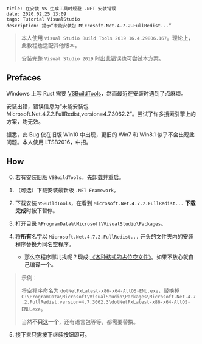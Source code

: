 ```
title: 在安装 VS 生成工具时规避 .NET 安装错误
date: 2020.02.25 13:09
tags: Tutorial VisualStudio
description: 提示“未能安装包 Microsoft.Net.4.7.2.FullRedist...”
```

> 本人使用 `Visual Studio Build Tools 2019 16.4.29806.167`。理论上，此教程也适配其他版本。
>
> 安装完整 `Visual Studio 2019` 时出此错误也可尝试本方案。

## Prefaces

Windows 上写 Rust 需要 [VSBuildTools](https://visualstudio.microsoft.com/downloads/#build-tools-for-visual-studio-2019)，然而最近在安装时遇到了点麻烦。

安装出错，错误信息为“未能安装包 Microsoft.Net.4.7.2.FullRedist,version=4.7.3062.2”。尝试了许多搜索引擎上的方案，均无效。

据悉，此 Bug 仅在旧版 Win10 中出现，更旧的 Win7 和 Win8.1 似乎不会出现此问题。本人使用 LTSB2016，中招。

## How

0. 若有安装旧版 `VSBuildTools`，先卸载并重启。

1. （可选）下载安装最新版 `.NET Framework`。

2. 下载安装 `VSBuildTools`，在看到 `Microsoft.Net.4.7.2.FullRedist...` **下载完成**时按下暂停。

3. 打开目录 `%ProgramData%\Microsoft\VisualStudio\Packages`。

4. 将**所有**名字以 `Microsoft.Net.4.7.2.FullRedist...` 开头的文件夹内的安装程序替换为同名空程序。
   - 那么空程序哪儿找呢？现成:[《各种格式的占位空文件》](/./post/202001252150)。如果不放心就自己编译一个。

> 示例：
>
> 将空程序命名为 `dotNetFxLatest-x86-x64-AllOS-ENU.exe`，替换掉 `C:\ProgramData\Microsoft\VisualStudio\Packages\Microsoft.Net.4.7.2.FullRedist,version=4.7.3062.3\dotNetFxLatest-x86-x64-AllOS-ENU.exe`。
>
> 当然**不只这一个**，还有语言包等等，都需要替换。

5. 接下来只需按下继续按钮即可。
